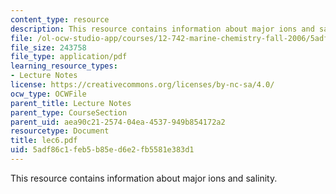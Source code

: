 ```yaml
---
content_type: resource
description: This resource contains information about major ions and salinity.
file: /ol-ocw-studio-app/courses/12-742-marine-chemistry-fall-2006/5adf86c1feb5b85ed6e2fb5581e383d1_lec6.pdf
file_size: 243758
file_type: application/pdf
learning_resource_types:
- Lecture Notes
license: https://creativecommons.org/licenses/by-nc-sa/4.0/
ocw_type: OCWFile
parent_title: Lecture Notes
parent_type: CourseSection
parent_uid: aea90c21-2574-04ea-4537-949b854172a2
resourcetype: Document
title: lec6.pdf
uid: 5adf86c1-feb5-b85e-d6e2-fb5581e383d1
---
```

This resource contains information about major ions and salinity.